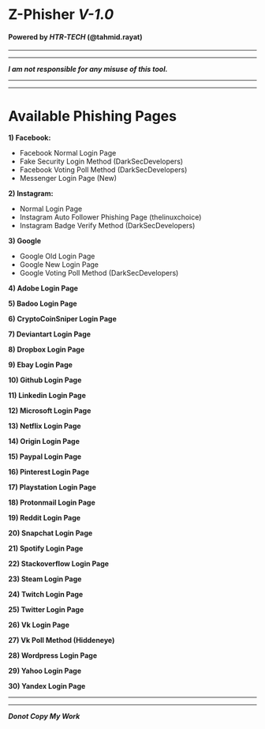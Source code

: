 # **Z-Phisher**     *V-1.0*
#### Powered by ***HTR-TECH*** (**@tahmid.rayat**)
***
***
***I am not responsible for any misuse of this tool.***
***
***
# Available Phishing Pages
**1) Facebook:**
- Facebook Normal Login Page
- Fake Security Login Method (DarkSecDevelopers)
- Facebook Voting Poll Method (DarkSecDevelopers)
- Messenger Login Page (New)

**2) Instagram:**
- Normal Login Page
- Instagram Auto Follower Phishing Page (thelinuxchoice)
- Instagram Badge Verify Method (DarkSecDevelopers)

**3) Google**
- Google Old Login Page
- Google New Login Page
- Google Voting Poll Method (DarkSecDevelopers)

**4) Adobe Login Page**

**5) Badoo Login Page**

**6) CryptoCoinSniper Login Page**

**7) Deviantart Login Page**

**8) Dropbox Login Page**

**9) Ebay Login Page**

**10) Github Login Page**

**11) Linkedin Login Page**

**12) Microsoft Login Page**

**13) Netflix Login Page**

**14) Origin Login Page**

**15) Paypal Login Page**

**16) Pinterest Login Page**

**17) Playstation  Login Page**

**18) Protonmail Login Page**

**19) Reddit Login Page**

**20) Snapchat Login Page**

**21) Spotify Login Page**

**22) Stackoverflow Login Page**

**23) Steam Login Page**

**24) Twitch Login Page**

**25) Twitter Login Page**

**26) Vk Login Page**

**27) Vk Poll Method (Hiddeneye)**

**28) Wordpress  Login Page**

**29) Yahoo Login Page**

**30) Yandex Login Page**
***
***
***Donot Copy My Work***
